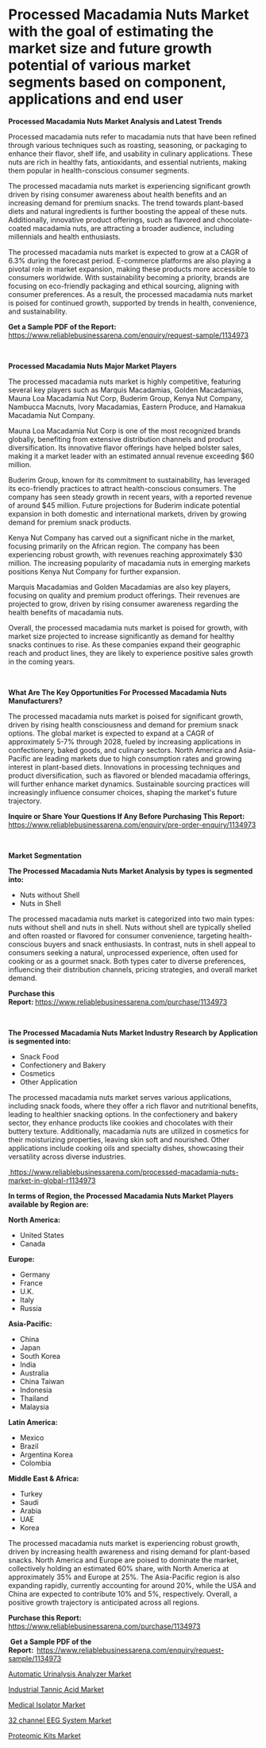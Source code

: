 <p><h1>Processed Macadamia Nuts Market with the goal of estimating the market size and future growth potential of various market segments based on component, applications and end user</h1></p><p><strong>Processed Macadamia Nuts Market Analysis and Latest Trends</strong></p>
<p><p>Processed macadamia nuts refer to macadamia nuts that have been refined through various techniques such as roasting, seasoning, or packaging to enhance their flavor, shelf life, and usability in culinary applications. These nuts are rich in healthy fats, antioxidants, and essential nutrients, making them popular in health-conscious consumer segments.</p><p>The processed macadamia nuts market is experiencing significant growth driven by rising consumer awareness about health benefits and an increasing demand for premium snacks. The trend towards plant-based diets and natural ingredients is further boosting the appeal of these nuts. Additionally, innovative product offerings, such as flavored and chocolate-coated macadamia nuts, are attracting a broader audience, including millennials and health enthusiasts.</p><p>The processed macadamia nuts market is expected to grow at a CAGR of 6.3% during the forecast period. E-commerce platforms are also playing a pivotal role in market expansion, making these products more accessible to consumers worldwide. With sustainability becoming a priority, brands are focusing on eco-friendly packaging and ethical sourcing, aligning with consumer preferences. As a result, the processed macadamia nuts market is poised for continued growth, supported by trends in health, convenience, and sustainability.</p></p>
<p><strong>Get a Sample PDF of the Report:&nbsp;</strong> <a href="https://www.reliablebusinessarena.com/enquiry/request-sample/1134973?utm_campaign=1347&utm_medium=2&utm_source=Github&utm_content=ia&utm_term=13102024&utm_id=processed-macadamia-nuts">https://www.reliablebusinessarena.com/enquiry/request-sample/1134973</a></p>
<p>&nbsp;</p>
<p><strong>Processed Macadamia Nuts Major Market Players</strong></p>
<p><p>The processed macadamia nuts market is highly competitive, featuring several key players such as Marquis Macadamias, Golden Macadamias, Mauna Loa Macadamia Nut Corp, Buderim Group, Kenya Nut Company, Nambucca Macnuts, Ivory Macadamias, Eastern Produce, and Hamakua Macadamia Nut Company. </p><p>Mauna Loa Macadamia Nut Corp is one of the most recognized brands globally, benefiting from extensive distribution channels and product diversification. Its innovative flavor offerings have helped bolster sales, making it a market leader with an estimated annual revenue exceeding $60 million.</p><p>Buderim Group, known for its commitment to sustainability, has leveraged its eco-friendly practices to attract health-conscious consumers. The company has seen steady growth in recent years, with a reported revenue of around $45 million. Future projections for Buderim indicate potential expansion in both domestic and international markets, driven by growing demand for premium snack products.</p><p>Kenya Nut Company has carved out a significant niche in the market, focusing primarily on the African region. The company has been experiencing robust growth, with revenues reaching approximately $30 million. The increasing popularity of macadamia nuts in emerging markets positions Kenya Nut Company for further expansion.</p><p>Marquis Macadamias and Golden Macadamias are also key players, focusing on quality and premium product offerings. Their revenues are projected to grow, driven by rising consumer awareness regarding the health benefits of macadamia nuts.</p><p>Overall, the processed macadamia nuts market is poised for growth, with market size projected to increase significantly as demand for healthy snacks continues to rise. As these companies expand their geographic reach and product lines, they are likely to experience positive sales growth in the coming years.</p></p>
<p>&nbsp;</p>
<p><strong>What Are The Key Opportunities For Processed Macadamia Nuts Manufacturers?</strong></p>
<p><p>The processed macadamia nuts market is poised for significant growth, driven by rising health consciousness and demand for premium snack options. The global market is expected to expand at a CAGR of approximately 5-7% through 2028, fueled by increasing applications in confectionery, baked goods, and culinary sectors. North America and Asia-Pacific are leading markets due to high consumption rates and growing interest in plant-based diets. Innovations in processing techniques and product diversification, such as flavored or blended macadamia offerings, will further enhance market dynamics. Sustainable sourcing practices will increasingly influence consumer choices, shaping the market's future trajectory.</p></p>
<p><strong>Inquire or Share Your Questions If Any Before Purchasing This Report:</strong> <a href="https://www.reliablebusinessarena.com/enquiry/pre-order-enquiry/1134973?utm_campaign=1347&utm_medium=2&utm_source=Github&utm_content=ia&utm_term=13102024&utm_id=processed-macadamia-nuts">https://www.reliablebusinessarena.com/enquiry/pre-order-enquiry/1134973</a></p>
<p>&nbsp;</p>
<p><strong>Market Segmentation</strong></p>
<p><strong>The Processed Macadamia Nuts Market Analysis by types is segmented into:</strong></p>
<p><ul><li>Nuts without Shell</li><li>Nuts in Shell</li></ul></p>
<p><p>The processed macadamia nuts market is categorized into two main types: nuts without shell and nuts in shell. Nuts without shell are typically shelled and often roasted or flavored for consumer convenience, targeting health-conscious buyers and snack enthusiasts. In contrast, nuts in shell appeal to consumers seeking a natural, unprocessed experience, often used for cooking or as a gourmet snack. Both types cater to diverse preferences, influencing their distribution channels, pricing strategies, and overall market demand.</p></p>
<p><strong>Purchase this Report:&nbsp;</strong><a href="https://www.reliablebusinessarena.com/purchase/1134973?utm_campaign=1347&utm_medium=2&utm_source=Github&utm_content=ia&utm_term=13102024&utm_id=processed-macadamia-nuts">https://www.reliablebusinessarena.com/purchase/1134973</a></p>
<p>&nbsp;</p>
<p><strong>The Processed Macadamia Nuts Market Industry Research by Application is segmented into:</strong></p>
<p><ul><li>Snack Food</li><li>Confectionery and Bakery</li><li>Cosmetics</li><li>Other Application</li></ul></p>
<p><p>The processed macadamia nuts market serves various applications, including snack foods, where they offer a rich flavor and nutritional benefits, leading to healthier snacking options. In the confectionery and bakery sector, they enhance products like cookies and chocolates with their buttery texture. Additionally, macadamia nuts are utilized in cosmetics for their moisturizing properties, leaving skin soft and nourished. Other applications include cooking oils and specialty dishes, showcasing their versatility across diverse industries.</p></p>
<p><a href="https://www.reliablebusinessarena.com/processed-macadamia-nuts-market-in-global-r1134973?utm_campaign=1347&utm_medium=2&utm_source=Github&utm_content=ia&utm_term=13102024&utm_id=processed-macadamia-nuts">&nbsp;https://www.reliablebusinessarena.com/processed-macadamia-nuts-market-in-global-r1134973</a></p>
<p><strong>In terms of Region, the Processed Macadamia Nuts Market Players available by Region are:</strong></p>
<p>
    <p> <strong> North America: </strong>
        <ul>
            <li>United States</li>
            <li>Canada</li>
        </ul>
        </p> 
    <p> <strong> Europe: </strong>
        <ul>
            <li>Germany</li>
            <li>France</li>
            <li>U.K.</li>
            <li>Italy</li>
            <li>Russia</li>
        </ul>
        </p> 
    <p> <strong> Asia-Pacific: </strong>
        <ul>
            <li>China</li>
            <li>Japan</li>
            <li>South Korea</li>
            <li>India</li>
            <li>Australia</li>
            <li>China Taiwan</li>
            <li>Indonesia</li>
            <li>Thailand</li>
            <li>Malaysia</li>
        </ul>
        </p> 
    <p> <strong> Latin America: </strong>
        <ul>
            <li>Mexico</li>
            <li>Brazil</li>
            <li>Argentina Korea</li>
            <li>Colombia</li>
        </ul>
        </p> 
    <p> <strong> Middle East & Africa: </strong>
        <ul>
            <li>Turkey</li>
            <li>Saudi</li>
            <li>Arabia</li>
            <li>UAE</li>
            <li>Korea</li>
        </ul>
    </p>
    </p>
<p><p>The processed macadamia nuts market is experiencing robust growth, driven by increasing health awareness and rising demand for plant-based snacks. North America and Europe are poised to dominate the market, collectively holding an estimated 60% share, with North America at approximately 35% and Europe at 25%. The Asia-Pacific region is also expanding rapidly, currently accounting for around 20%, while the USA and China are expected to contribute 10% and 5%, respectively. Overall, a positive growth trajectory is anticipated across all regions.</p></p>
<p><strong>Purchase this Report: </strong><a href="https://www.reliablebusinessarena.com/purchase/1134973?utm_campaign=1347&utm_medium=2&utm_source=Github&utm_content=ia&utm_term=13102024&utm_id=processed-macadamia-nuts">https://www.reliablebusinessarena.com/purchase/1134973</a></p>
<p>&nbsp;<strong>Get a Sample PDF of the Report:&nbsp;&nbsp;</strong><a href="https://www.reliablebusinessarena.com/enquiry/request-sample/1134973?utm_campaign=1347&utm_medium=2&utm_source=Github&utm_content=ia&utm_term=13102024&utm_id=processed-macadamia-nuts">https://www.reliablebusinessarena.com/enquiry/request-sample/1134973</a></p>
<p><strong></strong></p>
<p><p><a href="https://www.linkedin.com/pulse/automatic-urinalysis-analyzer-market-essentials-key-players-awsde?utm_campaign=1347&utm_medium=2&utm_source=Github&utm_content=ia&utm_term=13102024&utm_id=processed-macadamia-nuts">Automatic Urinalysis Analyzer Market</a></p><p><a href="https://github.com/BellAuer/Market-Research-Report-List-1/blob/main/industrial-tannic-acid-market.md?utm_campaign=1347&utm_medium=2&utm_source=Github&utm_content=ia&utm_term=13102024&utm_id=processed-macadamia-nuts">Industrial Tannic Acid Market</a></p><p><a href="https://www.linkedin.com/pulse/medical-isolator-market-overview-global-trends-future-fvime?utm_campaign=1347&utm_medium=2&utm_source=Github&utm_content=ia&utm_term=13102024&utm_id=processed-macadamia-nuts">Medical Isolator Market</a></p><p><a href="https://www.linkedin.com/pulse/top-trends-transforming-32-channel-eeg-system-market-2024-umo5e?utm_campaign=1347&utm_medium=2&utm_source=Github&utm_content=ia&utm_term=13102024&utm_id=processed-macadamia-nuts">32 channel EEG System Market</a></p><p><a href="https://www.linkedin.com/pulse/emerging-trends-proteomic-kits-market-global-outlook-future-0gfoe?utm_campaign=1347&utm_medium=2&utm_source=Github&utm_content=ia&utm_term=13102024&utm_id=processed-macadamia-nuts">Proteomic Kits Market</a></p></p>